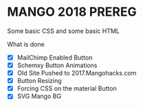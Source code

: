 # MANGO 2018 PREREG

Some basic CSS and some basic HTML


What is done

- [x] MailChimp Enabled Button
- [x] Schemxy Button Animations
- [x] Old Site Pushed to 2017.Mangohacks.com
- [x] Button Resizing
- [x] Forcing CSS on the material Button
- [x] SVG Mango BG
